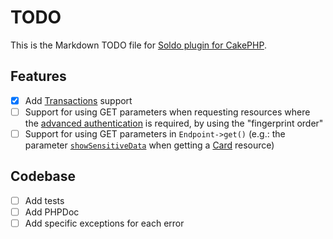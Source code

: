 # TODO

This is the Markdown TODO file for [Soldo plugin for CakePHP](https://gitlab.com/antognoPW/cakephp-soldo).

## Features

- [x] Add [Transactions](https://developer.soldo.com/v2/f073ovxenbeb2jesx2oif1u2i3awgkyk.html#transactions) support
- [ ] Support for using GET parameters when requesting resources where the [advanced authentication](https://developer.soldo.com/v2/f073ovxenbeb2jesx2oif1u2i3awgkyk.html#advanced-authentication) is required, by using the "fingerprint order"
- [ ] Support for using GET parameters in `Endpoint->get()` (e.g.: the parameter [`showSensitiveData`](https://developer.soldo.com/v2/f073ovxenbeb2jesx2oif1u2i3awgkyk.html#get-card) when getting a [Card](https://developer.soldo.com/v2/f073ovxenbeb2jesx2oif1u2i3awgkyk.html#cards) resource)

## Codebase

- [ ] Add tests
- [ ] Add PHPDoc
- [ ] Add specific exceptions for each error
